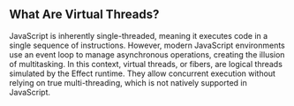 ## What Are Virtual Threads?

JavaScript is inherently single-threaded, meaning it executes code in a single sequence of instructions. However, modern JavaScript environments use an event loop to manage asynchronous operations, creating the illusion of multitasking. In this context, virtual threads, or fibers, are logical threads simulated by the Effect runtime. They allow concurrent execution without relying on true multi-threading, which is not natively supported in JavaScript.
